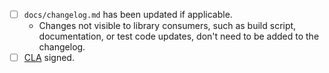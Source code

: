 
- [ ] `docs/changelog.md` has been updated if applicable.
  - Changes not visible to library consumers, such as build script, documentation, or test code updates, don't need to
    be added to the changelog.
- [ ] [CLA](https://spreadsheets.google.com/spreadsheet/viewform?formkey=dDViT2xzUHAwRkI3X3k5Z0lQM091OGc6MQ&ndplr=1) signed.
